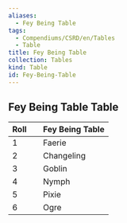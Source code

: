 ```yaml
---
aliases:
  - Fey Being Table
tags:
  - Compendiums/CSRD/en/Tables
  - Table
title: Fey Being Table
collection: Tables
kind: Table
id: Fey-Being-Table
---
```

## Fey Being Table Table  
| Roll &nbsp; &nbsp; | Fey Being Table |
| ------------------ | --------------- |
| 1                  | Faerie          |
| 2                  | Changeling      |
| 3                  | Goblin          |
| 4                  | Nymph           |
| 5                  | Pixie           |
| 6                  | Ogre            |
